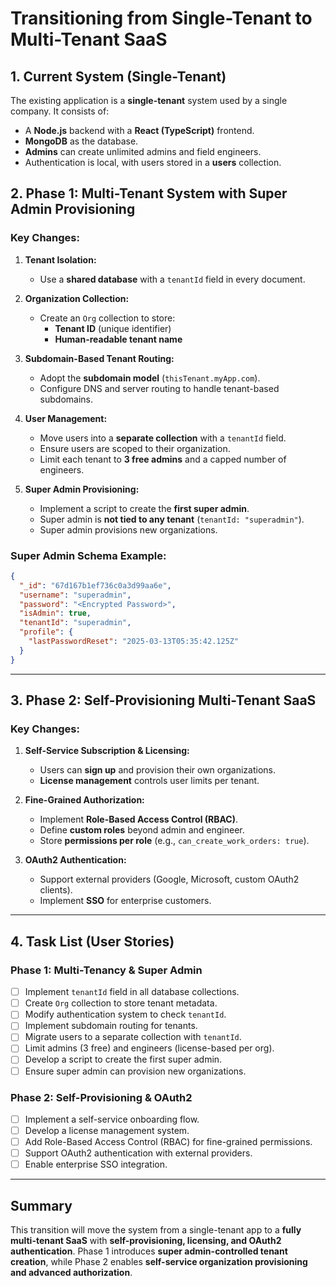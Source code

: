 # Transitioning from Single-Tenant to Multi-Tenant SaaS

## 1. Current System (Single-Tenant)

The existing application is a **single-tenant** system used by a single company. It consists of:
- A **Node.js** backend with a **React (TypeScript)** frontend.
- **MongoDB** as the database.
- **Admins** can create unlimited admins and field engineers.
- Authentication is local, with users stored in a **users** collection.

## 2. Phase 1: Multi-Tenant System with Super Admin Provisioning

### **Key Changes:**
1. **Tenant Isolation:**
   - Use a **shared database** with a `tenantId` field in every document.

2. **Organization Collection:**
   - Create an `Org` collection to store:
     - **Tenant ID** (unique identifier)
     - **Human-readable tenant name**

3. **Subdomain-Based Tenant Routing:**
   - Adopt the **subdomain model** (`thisTenant.myApp.com`).
   - Configure DNS and server routing to handle tenant-based subdomains.

4. **User Management:**
   - Move users into a **separate collection** with a `tenantId` field.
   - Ensure users are scoped to their organization.
   - Limit each tenant to **3 free admins** and a capped number of engineers.

5. **Super Admin Provisioning:**
   - Implement a script to create the **first super admin**.
   - Super admin is **not tied to any tenant** (`tenantId: "superadmin"`).
   - Super admin provisions new organizations.

### **Super Admin Schema Example:**
```json
{
  "_id": "67d167b1ef736c0a3d99aa6e",
  "username": "superadmin",
  "password": "<Encrypted Password>",
  "isAdmin": true,
  "tenantId": "superadmin",
  "profile": {
    "lastPasswordReset": "2025-03-13T05:35:42.125Z"
  }
}
```

---
## 3. Phase 2: Self-Provisioning Multi-Tenant SaaS

### **Key Changes:**
1. **Self-Service Subscription & Licensing:**
   - Users can **sign up** and provision their own organizations.
   - **License management** controls user limits per tenant.

2. **Fine-Grained Authorization:**
   - Implement **Role-Based Access Control (RBAC)**.
   - Define **custom roles** beyond admin and engineer.
   - Store **permissions per role** (e.g., `can_create_work_orders: true`).

3. **OAuth2 Authentication:**
   - Support external providers (Google, Microsoft, custom OAuth2 clients).
   - Implement **SSO** for enterprise customers.

---
## 4. Task List (User Stories)

### **Phase 1: Multi-Tenancy & Super Admin**
- [ ] Implement `tenantId` field in all database collections.
- [ ] Create `Org` collection to store tenant metadata.
- [ ] Modify authentication system to check `tenantId`.
- [ ] Implement subdomain routing for tenants.
- [ ] Migrate users to a separate collection with `tenantId`.
- [ ] Limit admins (3 free) and engineers (license-based per org).
- [ ] Develop a script to create the first super admin.
- [ ] Ensure super admin can provision new organizations.

### **Phase 2: Self-Provisioning & OAuth2**
- [ ] Implement a self-service onboarding flow.
- [ ] Develop a license management system.
- [ ] Add Role-Based Access Control (RBAC) for fine-grained permissions.
- [ ] Support OAuth2 authentication with external providers.
- [ ] Enable enterprise SSO integration.

---
## Summary
This transition will move the system from a single-tenant app to a **fully multi-tenant SaaS** with **self-provisioning, licensing, and OAuth2 authentication**. Phase 1 introduces **super admin-controlled tenant creation**, while Phase 2 enables **self-service organization provisioning and advanced authorization**.


